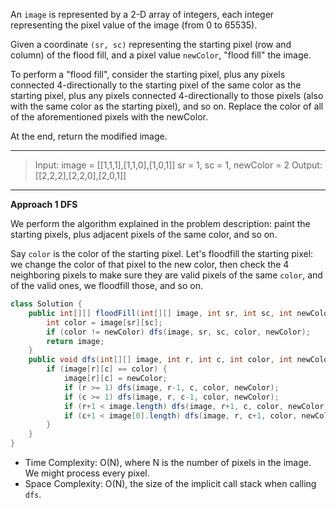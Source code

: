 An `image` is represented by a 2-D array of integers, each integer representing the pixel value of the image (from 0 to 65535).

Given a coordinate `(sr, sc)` representing the starting pixel (row and column) of the flood fill, and a pixel value `newColor`, "flood fill" the image.

To perform a "flood fill", consider the starting pixel, plus any pixels connected 4-directionally to the starting pixel of the same color as the starting pixel, plus any pixels connected 4-directionally to those pixels (also with the same color as the starting pixel), and so on. Replace the color of all of the aforementioned pixels with the newColor.

At the end, return the modified image.

---

> Input: 
> image = [[1,1,1],[1,1,0],[1,0,1]]
> sr = 1, sc = 1, newColor = 2
> Output: [[2,2,2],[2,2,0],[2,0,1]]

---

**Approach 1 DFS**

We perform the algorithm explained in the problem description: paint the starting pixels, plus adjacent pixels of the same color, and so on.

Say `color` is the color of the starting pixel. Let's floodfill the starting pixel: we change the color of that pixel to the new color, then check the 4 neighboring pixels to make sure they are valid pixels of the same `color`, and of the valid ones, we floodfill those, and so on.

```java
class Solution {
    public int[][] floodFill(int[][] image, int sr, int sc, int newColor) {
        int color = image[sr][sc];
        if (color != newColor) dfs(image, sr, sc, color, newColor);
        return image;
    }
    public void dfs(int[][] image, int r, int c, int color, int newColor) {
        if (image[r][c] == color) {
            image[r][c] = newColor;
            if (r >= 1) dfs(image, r-1, c, color, newColor);
            if (c >= 1) dfs(image, r, c-1, color, newColor);
            if (r+1 < image.length) dfs(image, r+1, c, color, newColor);
            if (c+1 < image[0].length) dfs(image, r, c+1, color, newColor);
        }
    }
}
```

- Time Complexity: O(N), where N is the number of pixels in the image. We might process every pixel.
- Space Complexity: O(N), the size of the implicit call stack when calling `dfs`.